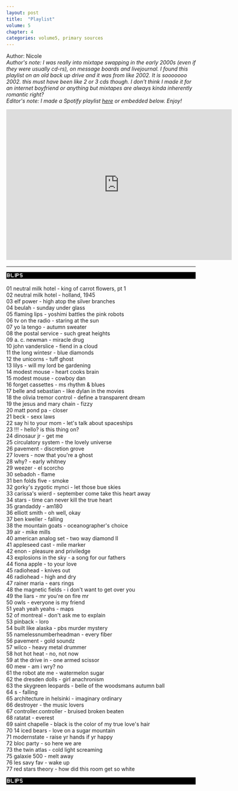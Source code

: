 ```yaml
---
layout: post
title:  "Playlist"
volume: 5
chapter: 4
categories: volume5, primary sources
---
```


Author: Nicole  
*Author's note: I was really into mixtape swapping in the early 2000s (even if they were usually cd-rs), on message boards and livejournal. I found this playlist on an old back up drive and it was from like 2002. It is sooooooo 2002. this must have been like 2 or 3 cds though. I don't think I made it for an internet boyfriend or anything but mixtapes are always kinda inherently romantic right?*  
*Editor's note: I made a Spotify playlist [here](https://open.spotify.com/embed/user/1210200191/playlist/45qxFRw7snspV1zM2YamV3) or embedded below. Enjoy!*  

<iframe src="https://open.spotify.com/embed/user/1210200191/playlist/45qxFRw7snspV1zM2YamV3" width="600" height="400" frameborder="0" allowtransparency="true"></iframe>

<hr/>

![blips](/assets/img/blips.gif)  

01 neutral milk hotel - king of carrot flowers, pt 1  
02 neutral milk hotel - holland, 1945  
03 elf power - high atop the silver branches  
04 beulah - sunday under glass  
05 flaming lips - yoshimi battles the pink robots  
06 tv on the radio - staring at the sun  
07 yo la tengo - autumn sweater  
08 the postal service - such great heights  
09 a. c. newman - miracle drug  
10 john vanderslice - fiend in a cloud  
11 the long wintesr - blue diamonds  
12 the unicorns - tuff ghost  
13 lilys - will my lord be gardening  
14 modest mouse - heart cooks brain  
15 modest mouse - cowboy dan  
16 forget cassettes - ms rhythm & blues  
17 belle and sebastian - like dylan in the movies  
18 the olivia tremor control - define a transparent dream  
19 the jesus and mary chain - fizzy  
20 matt pond pa - closer  
21 beck - sexx laws  
22 say hi to your mom - let's talk about spaceships  
23 !!! - hello? is this thing on?  
24 dinosaur jr - get me  
25 circulatory system - the lovely universe  
26 pavement - discretion grove  
27 lovers - now that you're a ghost  
28 why? - early whitney  
29 weezer - el scorcho  
30 sebadoh - flame  
31 ben folds five - smoke  
32 gorky's zygotic mynci - let those bue skies  
33 carissa's wierd - september come take this heart away  
34 stars - time can never kill the true heart  
35 grandaddy - am180  
36 elliott smith - oh well, okay  
37 ben kweller - falling  
38 the mountain goats - oceanographer's choice  
39 air - mike mills  
40 american analog set - two way diamond II  
41 appleseed cast - mile marker  
42 enon - pleasure and priviledge  
43 explosions in the sky - a song for our fathers  
44 fiona apple - to your love  
45 radiohead - knives out  
46 radiohead - high and dry  
47 rainer maria - ears rings  
48 the magnetic fields - i don't want to get over you  
49 the liars - mr you're on fire mr  
50 owls - everyone is my friend  
51 yeah yeah yeahs - maps  
52 of montreal - don't ask me to explain  
53 pinback - loro  
54 built like alaska - pbs murder mystery  
55 namelessnumberheadman - every fiber  
56 pavement - gold soundz  
57 wilco - heavy metal drummer  
58 hot hot heat - no, not now  
59 at the drive in - one armed scissor  
60 mew - am i wry? no  
61 the robot ate me - watermelon sugar  
62 the dresden dolls - girl anachronism  
63 the skygreen leopards - belle of the woodsmans autumn ball  
64 s - falling  
65 architecture in helsinki - imaginary ordinary  
66 destroyer - the music lovers  
67 controller.controller - bruised broken beaten  
68 ratatat - everest  
69 saint chapelle - black is the color of my true love's hair  
70 14 iced bears - love on a sugar mountain  
71 modernstate - raise yr hands if yr happy  
72 bloc party - so here we are  
73 the twin atlas - cold light screaming  
75 galaxie 500 - melt away  
76 les savy fav - wake up  
77 red stars theory - how did this room get so white  

![blips](/assets/img/blips.gif)  